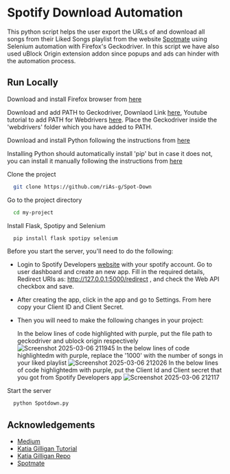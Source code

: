 
# Spotify Download Automation

This python script helps the user export the URLs of and download all songs from their Liked Songs playlist from the website [Spotmate](https://spotmate.online/en) using Selenium automation with Firefox's Geckodriver. In this script we have also used uBlock Origin extension addon since popups and ads can hinder with the automation process.




## Run Locally

Download and install Firefox browser from [here](https://www.mozilla.org/en-US/firefox/new/)

Download and add PATH to Geckodriver, Downlaod Link [here](https://github.com/mozilla/geckodriver/releases), Youtube tutorial to add PATH for Webdrivers [here](https://www.youtube.com/watch?v=dz59GsdvUF8). Place the Geckodriver inside the 'webdrivers' folder which you have added to PATH.

Download and install Python following the instructions from [here](https://www.python.org/downloads/)

Installing Python should automatically install 'pip' but in case it does not, you can install it manually following the instructions from [here](https://pip.pypa.io/en/stable/installation/)

Clone the project

```bash
  git clone https://github.com/riAs-g/Spot-Down
```

Go to the project directory

```bash
  cd my-project
```

Install Flask, Spotipy and Selenium

```bash
  pip install flask spotipy selenium
```

Before you start the server, you'll need to do the following:

* Login to Spotify Developers [website](https://developer.spotify.com/) with your spotify account. Go to user dashboard and create an new app. Fill in the required details, Redirect URIs as: http://127.0.0.1:5000/redirect , and check the Web API checkbox and save.

* After creating the app, click in the app and go to Settings. From here copy your Client ID and Client Secret.

* Then you will need to make the following changes in your project:
  
  In the below lines of code highlighted with purple, put the file path to geckodriver and ublock origin respectively
![Screenshot 2025-03-06 211945](https://github.com/user-attachments/assets/85dce87f-c250-484d-844b-cdfe4bdcfcbd)
  In the below lines of code highlightedm with purple, replace the '1000' with the number of songs in your liked playlist
![Screenshot 2025-03-06 212026](https://github.com/user-attachments/assets/f3ba3619-2524-4d5b-8ef1-7303d362f0dc)
  In the below lines of code highlightedm with purple, put the Client Id and Client secret that you got from Spotify Developers app
![Screenshot 2025-03-06 212117](https://github.com/user-attachments/assets/b43fe825-477e-4d81-8486-258efc41cba7)

Start the server

```bash
  python Spotdown.py
```

## Acknowledgements

 - [Medium](https://medium.com/@luca.pasquarelli.villa/spotify-api-get-your-liked-songs-with-python-and-spotipy-175c2310f0c3)
 - [Katia Gilligan Tutorial](https://www.youtube.com/watch?v=mBycigbJQzA&t=1298s)
 - [Katia Gilligan Repo](https://github.com/katiagilligan888/Spotify-Discover-Weekly)
 - [Spotmate](https://spotmate.online/en)

